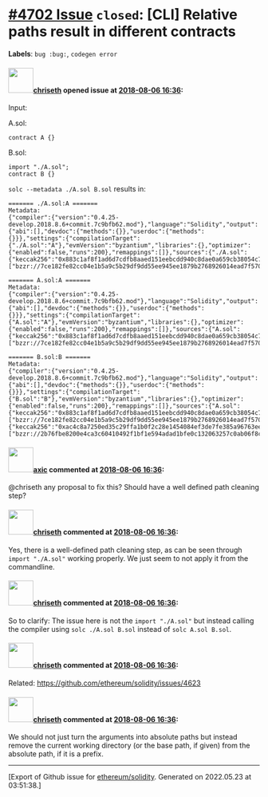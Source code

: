 # [\#4702 Issue](https://github.com/ethereum/solidity/issues/4702) `closed`: [CLI] Relative paths result in different contracts
**Labels**: `bug :bug:`, `codegen error`


#### <img src="https://avatars.githubusercontent.com/u/9073706?v=4" width="50">[chriseth](https://github.com/chriseth) opened issue at [2018-08-06 16:36](https://github.com/ethereum/solidity/issues/4702):

Input:

A.sol:
```
contract A {}
```
B.sol:
```
import "./A.sol";
contract B {}
```

`solc --metadata ./A.sol B.sol` results in:

```
======= ./A.sol:A =======
Metadata: 
{"compiler":{"version":"0.4.25-develop.2018.8.6+commit.7c9bfb62.mod"},"language":"Solidity","output":{"abi":[],"devdoc":{"methods":{}},"userdoc":{"methods":{}}},"settings":{"compilationTarget":{"./A.sol":"A"},"evmVersion":"byzantium","libraries":{},"optimizer":{"enabled":false,"runs":200},"remappings":[]},"sources":{"./A.sol":{"keccak256":"0x883c1af8f1ad6d7cdfb8aaed151eebcdd940c8dae0a659cb38054c7ec32ce890","urls":["bzzr://7ce182fe82cc04e1b5a9c5b29df9dd55ee945ee1879b2768926014ead7f5706c"]}},"version":1}

======= A.sol:A =======
Metadata: 
{"compiler":{"version":"0.4.25-develop.2018.8.6+commit.7c9bfb62.mod"},"language":"Solidity","output":{"abi":[],"devdoc":{"methods":{}},"userdoc":{"methods":{}}},"settings":{"compilationTarget":{"A.sol":"A"},"evmVersion":"byzantium","libraries":{},"optimizer":{"enabled":false,"runs":200},"remappings":[]},"sources":{"A.sol":{"keccak256":"0x883c1af8f1ad6d7cdfb8aaed151eebcdd940c8dae0a659cb38054c7ec32ce890","urls":["bzzr://7ce182fe82cc04e1b5a9c5b29df9dd55ee945ee1879b2768926014ead7f5706c"]}},"version":1}

======= B.sol:B =======
Metadata: 
{"compiler":{"version":"0.4.25-develop.2018.8.6+commit.7c9bfb62.mod"},"language":"Solidity","output":{"abi":[],"devdoc":{"methods":{}},"userdoc":{"methods":{}}},"settings":{"compilationTarget":{"B.sol":"B"},"evmVersion":"byzantium","libraries":{},"optimizer":{"enabled":false,"runs":200},"remappings":[]},"sources":{"A.sol":{"keccak256":"0x883c1af8f1ad6d7cdfb8aaed151eebcdd940c8dae0a659cb38054c7ec32ce890","urls":["bzzr://7ce182fe82cc04e1b5a9c5b29df9dd55ee945ee1879b2768926014ead7f5706c"]},"B.sol":{"keccak256":"0xac4c8a7250ed35c29ffa1b0f2c28e1454084ef3de7fe385a96763ee8faf1125f","urls":["bzzr://2b76fbe8200e4ca3c60410492f1bf1e594adad1bfe0c132063257c0ab06f8c3e"]}},"version":1}
```



#### <img src="https://avatars.githubusercontent.com/u/20340?v=4" width="50">[axic](https://github.com/axic) commented at [2018-08-06 16:36](https://github.com/ethereum/solidity/issues/4702#issuecomment-467141220):

@chriseth any proposal to fix this? Should have a well defined path cleaning step?

#### <img src="https://avatars.githubusercontent.com/u/9073706?v=4" width="50">[chriseth](https://github.com/chriseth) commented at [2018-08-06 16:36](https://github.com/ethereum/solidity/issues/4702#issuecomment-467409545):

Yes, there is a well-defined path cleaning step, as can be seen through `import "./A.sol"` working properly. We just seem to not apply it from the commandline.

#### <img src="https://avatars.githubusercontent.com/u/9073706?v=4" width="50">[chriseth](https://github.com/chriseth) commented at [2018-08-06 16:36](https://github.com/ethereum/solidity/issues/4702#issuecomment-532707170):

So to clarify: The issue here is not the `import "./A.sol"` but instead calling the compiler using `solc ./A.sol B.sol` instead of `solc A.sol B.sol`.

#### <img src="https://avatars.githubusercontent.com/u/9073706?v=4" width="50">[chriseth](https://github.com/chriseth) commented at [2018-08-06 16:36](https://github.com/ethereum/solidity/issues/4702#issuecomment-683829098):

Related: https://github.com/ethereum/solidity/issues/4623

#### <img src="https://avatars.githubusercontent.com/u/9073706?v=4" width="50">[chriseth](https://github.com/chriseth) commented at [2018-08-06 16:36](https://github.com/ethereum/solidity/issues/4702#issuecomment-683830235):

We should not just turn the arguments into absolute paths but instead remove the current working directory (or the base path, if given) from the absolute path, if it is a prefix.


-------------------------------------------------------------------------------



[Export of Github issue for [ethereum/solidity](https://github.com/ethereum/solidity). Generated on 2022.05.23 at 03:51:38.]
